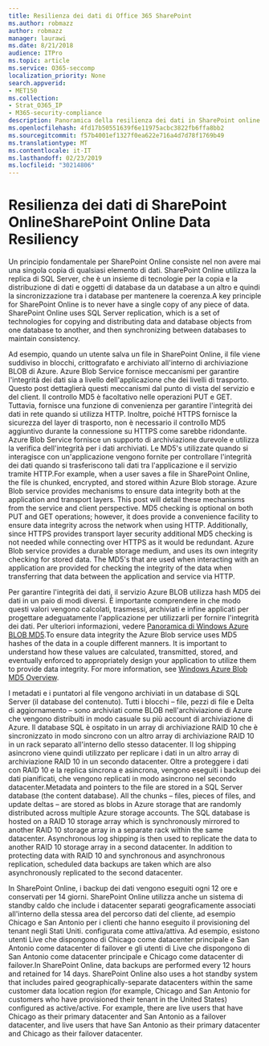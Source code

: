 ```yaml
---
title: Resilienza dei dati di Office 365 SharePoint
ms.author: robmazz
author: robmazz
manager: laurawi
ms.date: 8/21/2018
audience: ITPro
ms.topic: article
ms.service: O365-seccomp
localization_priority: None
search.appverid:
- MET150
ms.collection:
- Strat_O365_IP
- M365-security-compliance
description: Panoramica della resilienza dei dati in SharePoint online in Office 365.
ms.openlocfilehash: 4fd17b50551639f6e11975acbc3822fb6ffa8bb2
ms.sourcegitcommit: f57b4001ef1327f0ea622e716a4d7d78f1769b49
ms.translationtype: MT
ms.contentlocale: it-IT
ms.lasthandoff: 02/23/2019
ms.locfileid: "30214806"
---
```

# <a name="sharepoint-online-data-resiliency"></a><span data-ttu-id="91d8a-103">Resilienza dei dati di SharePoint Online</span><span class="sxs-lookup"><span data-stu-id="91d8a-103">SharePoint Online Data Resiliency</span></span>
<span data-ttu-id="91d8a-p101">Un principio fondamentale per SharePoint Online consiste nel non avere mai una singola copia di qualsiasi elemento di dati. SharePoint Online utilizza la replica di SQL Server, che è un insieme di tecnologie per la copia e la distribuzione di dati e oggetti di database da un database a un altro e quindi la sincronizzazione tra i database per mantenere la coerenza.</span><span class="sxs-lookup"><span data-stu-id="91d8a-p101">A key principle for SharePoint Online is to never have a single copy of any piece of data. SharePoint Online uses SQL Server replication, which is a set of technologies for copying and distributing data and database objects from one database to another, and then synchronizing between databases to maintain consistency.</span></span> 

<span data-ttu-id="91d8a-p102">Ad esempio, quando un utente salva un file in SharePoint Online, il file viene suddiviso in blocchi, crittografato e archiviato all'interno di archiviazione BLOB di Azure. Azure Blob Service fornisce meccanismi per garantire l'integrità dei dati sia a livello dell'applicazione che dei livelli di trasporto. Questo post dettaglierà questi meccanismi dal punto di vista del servizio e del client. Il controllo MD5 è facoltativo nelle operazioni PUT e GET. Tuttavia, fornisce una funzione di convenienza per garantire l'integrità dei dati in rete quando si utilizza HTTP. Inoltre, poiché HTTPS fornisce la sicurezza del layer di trasporto, non è necessario il controllo MD5 aggiuntivo durante la connessione su HTTPS come sarebbe ridondante. Azure Blob Service fornisce un supporto di archiviazione durevole e utilizza la verifica dell'integrità per i dati archiviati. Le MD5's utilizzate quando si interagisce con un'applicazione vengono fornite per controllare l'integrità dei dati quando si trasferiscono tali dati tra l'applicazione e il servizio tramite HTTP.</span><span class="sxs-lookup"><span data-stu-id="91d8a-p102">For example, when a user saves a file in SharePoint Online, the file is chunked, encrypted, and stored within Azure Blob storage. Azure Blob service provides mechanisms to ensure data integrity both at the application and transport layers. This post will detail these mechanisms from the service and client perspective. MD5 checking is optional on both PUT and GET operations; however, it does provide a convenience facility to ensure data integrity across the network when using HTTP. Additionally, since HTTPS provides transport layer security additional MD5 checking is not needed while connecting over HTTPS as it would be redundant. Azure Blob service provides a durable storage medium, and uses its own integrity checking for stored data. The MD5's that are used when interacting with an application are provided for checking the integrity of the data when transferring that data between the application and service via HTTP.</span></span> 

<span data-ttu-id="91d8a-p103">Per garantire l'integrità dei dati, il servizio Azure BLOB utilizza hash MD5 dei dati in un paio di modi diversi. È importante comprendere in che modo questi valori vengono calcolati, trasmessi, archiviati e infine applicati per progettare adeguatamente l'applicazione per utilizzarli per fornire l'integrità dei dati. Per ulteriori informazioni, vedere [Panoramica di Windows Azure BLOB MD5](http://blogs.msdn.com/b/windowsazurestorage/archive/2011/02/18/windows-azure-blob-md5-overview.aspx).</span><span class="sxs-lookup"><span data-stu-id="91d8a-p103">To ensure data integrity the Azure Blob service uses MD5 hashes of the data in a couple different manners. It is important to understand how these values are calculated, transmitted, stored, and eventually enforced to appropriately design your application to utilize them to provide data integrity. For more information, see [Windows Azure Blob MD5 Overview](http://blogs.msdn.com/b/windowsazurestorage/archive/2011/02/18/windows-azure-blob-md5-overview.aspx).</span></span> 

<span data-ttu-id="91d8a-p104">I metadati e i puntatori al file vengono archiviati in un database di SQL Server (il database del contenuto). Tutti i blocchi – file, pezzi di file e Delta di aggiornamento – sono archiviati come BLOB nell'archiviazione di Azure che vengono distribuiti in modo casuale su più account di archiviazione di Azure. Il database SQL è ospitato in un array di archiviazione RAID 10 che è sincronizzato in modo sincrono con un altro array di archiviazione RAID 10 in un rack separato all'interno dello stesso datacenter. Il log shipping asincrono viene quindi utilizzato per replicare i dati in un altro array di archiviazione RAID 10 in un secondo datacenter. Oltre a proteggere i dati con RAID 10 e la replica sincrona e asincrona, vengono eseguiti i backup dei dati pianificati, che vengono replicati in modo asincrono nel secondo datacenter.</span><span class="sxs-lookup"><span data-stu-id="91d8a-p104">Metadata and pointers to the file are stored in a SQL Server database (the content database). All the chunks – files, pieces of files, and update deltas – are stored as blobs in Azure storage that are randomly distributed across multiple Azure storage accounts. The SQL database is hosted on a RAID 10 storage array which is synchronously mirrored to another RAID 10 storage array in a separate rack within the same datacenter. Asynchronous log shipping is then used to replicate the data to another RAID 10 storage array in a second datacenter. In addition to protecting data with RAID 10 and synchronous and asynchronous replication, scheduled data backups are taken which are also asynchronously replicated to the second datacenter.</span></span> 

<span data-ttu-id="91d8a-p105">In SharePoint Online, i backup dei dati vengono eseguiti ogni 12 ore e conservati per 14 giorni. SharePoint Online utilizza anche un sistema di standby caldo che include i datacenter separati geograficamente associati all'interno della stessa area del percorso dati del cliente, ad esempio Chicago e San Antonio per i clienti che hanno eseguito il provisioning del tenant negli Stati Uniti. configurata come attiva/attiva. Ad esempio, esistono utenti Live che dispongono di Chicago come datacenter principale e San Antonio come datacenter di failover e gli utenti di Live che dispongono di San Antonio come datacenter principale e Chicago come datacenter di failover.</span><span class="sxs-lookup"><span data-stu-id="91d8a-p105">In SharePoint Online, data backups are performed every 12 hours and retained for 14 days. SharePoint Online also uses a hot standby system that includes paired geographically-separate datacenters within the same customer data location region (for example, Chicago and San Antonio for customers who have provisioned their tenant in the United States) configured as active/active. For example, there are live users that have Chicago as their primary datacenter and San Antonio as a failover datacenter, and live users that have San Antonio as their primary datacenter and Chicago as their failover datacenter.</span></span> 
